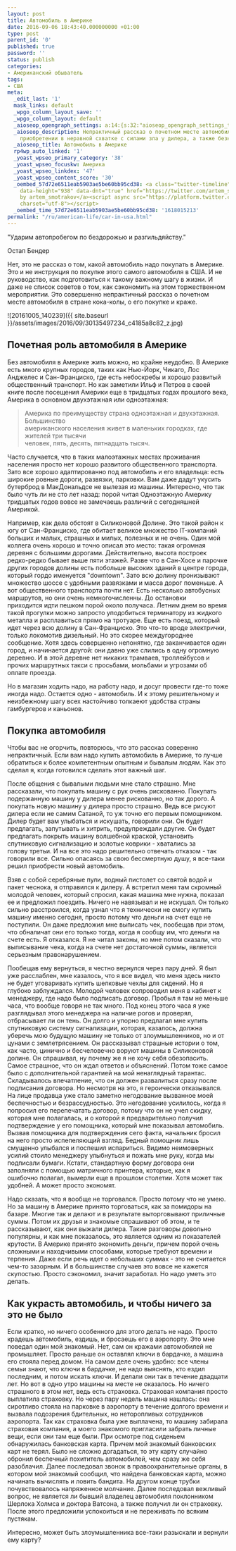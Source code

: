 ```yaml
---
layout: post
title: Автомобиль в Америке
date: 2016-09-06 18:43:40.000000000 +01:00
type: post
parent_id: '0'
published: true
password: ''
status: publish
categories:
- Американский обыватель
tags:
- США
meta:
  _edit_last: '1'
  mask_links: default
  _wpgo_column_layout_save: ''
  _wpgo_column_layout: default
  _aioseop_opengraph_settings: a:14:{s:32:"aioseop_opengraph_settings_title";s:0:"";s:31:"aioseop_opengraph_settings_desc";s:0:"";s:36:"aioseop_opengraph_settings_customimg";s:0:"";s:37:"aioseop_opengraph_settings_imagewidth";s:0:"";s:38:"aioseop_opengraph_settings_imageheight";s:0:"";s:32:"aioseop_opengraph_settings_video";s:0:"";s:37:"aioseop_opengraph_settings_videowidth";s:0:"";s:38:"aioseop_opengraph_settings_videoheight";s:0:"";s:35:"aioseop_opengraph_settings_category";s:7:"article";s:34:"aioseop_opengraph_settings_section";s:0:"";s:30:"aioseop_opengraph_settings_tag";s:0:"";s:34:"aioseop_opengraph_settings_setcard";s:7:"summary";s:44:"aioseop_opengraph_settings_customimg_twitter";s:0:"";s:44:"aioseop_opengraph_settings_customimg_checker";s:1:"0";}
  _aioseop_description: Непрактичный рассказ о почетном месте автомобиля в США, его
    приобретении в неравной схватке с силами зла у дилера, а также безнаказанной краже.
  _aioseop_title: Автомобиль в Америке
  rp4wp_auto_linked: '1'
  _yoast_wpseo_primary_category: '38'
  _yoast_wpseo_focuskw: Америка
  _yoast_wpseo_linkdex: '47'
  _yoast_wpseo_content_score: '30'
  _oembed_57d72e6511eab5903ae5be60bb95cd38: <a class="twitter-timeline" data-width="625"
    data-height="938" data-dnt="true" href="https://twitter.com/artem_smotrakov?ref_src=twsrc%5Etfw">Tweets
    by artem_smotrakov</a><script async src="https://platform.twitter.com/widgets.js"
    charset="utf-8"></script>
  _oembed_time_57d72e6511eab5903ae5be60bb95cd38: '1618015213'
permalink: "/ru/american-life/car-in-usa.html"
---
```

"Ударим автопробегом по бездорожью и разгильдяйству."

Остап Бендер

Нет, это не рассказ о том, какой автомобиль надо покупать в Америке. Это и не инструкция по покупке этого самого автомобиля в США. И не руководство, как подготовиться к такому важному шагу в жизни. И даже не список&nbsp;советов о том, как сэкономить на этом торжественном мероприятии. Это совершенно непрактичный рассказ о почетном месте автомобиля в стране кока-колы, о его покупке и краже.

![20161005_140239]({{ site.baseurl }}/assets/images/2016/09/30135497234_c4185a8c82_z.jpg)



## Почетная роль автомобиля в Америке

Без автомобиля в Америке жить можно, но крайне неудобно. В Америке есть много крупных городов, таких как Нью-Йорк, Чикаго, Лос Анджелес и Сан-Франциско, где есть небоскребы и хорошо развитый общественный транспорт. Но как заметили Ильф и Петров в своей книге после посещения Америки еще в тридцатых годах прошлого века, Америка в основном двухэтажная или одноэтажная:

> Америка по преимуществу страна одноэтажная и двухэтажная. Большинство  
> американского населения живет в маленьких городках, где жителей три тысячи  
> человек, пять, десять, пятнадцать тысяч.

Часто случается, что в таких малоэтажных местах проживания населения просто нет хорошо развитого общественного транспорта. Зато все хорошо адаптированно под автомобиль и его владельца: есть широкие ровные дороги, развязки, парковки. Вам даже дадут укусить бутерброд в МакДональдсе не вылезая из машины. Интересно, что так было чуть ли не сто лет назад:&nbsp;порой читая Одноэтажную Америку тридцатых годов вовсе не замечаешь различий с сегодняшней Америкой.

Например, как дела обстоят в Силиконовой Долине. Это такой район к югу от Сан-Франциско, где обитает великое множество IT-компаний больших и малых, страшных и милых, полезных и не очень. Один мой коллега очень хорошо и точно&nbsp;описал это место: такая огромная деревня с большими дорогами. Действительно, высота построек редко-редко бывает выше пяти этажей. Разве что в Сан-Хосе и парочке других городов долины есть побольше высоких зданий в центре города, который гордо именуется "downtown". Зато всю долину пронизывают множество шоссе с удобными развязками и масса дорог поменьше. А вот общественного транспорта почти нет. Есть несколько автобусных маршрутов, но они очень немногочисленны. До остановки приходится&nbsp;идти пешком порой около получаса. Летним днем во время такой прогулки можно запросто уподобиться терминатору из жидкого металла и расплавиться прямо на тротуаре. Еще есть поезд, который идет через всю долину в Сан-Франциско. Это что-то вроде электрички, только локомотив дизельный. Но это скорее междугороднее сообщение. Хотя здесь совершенно непонятно, где заканчивается один город, и начинается другой: они давно уже слились в одну огромную деревню. И в этой деревне нет никаких трамваев, троллейбусов и прочих маршрутных такси с просьбами, мольбами&nbsp;и угрозами об оплате проезда.

Но в магазин ходить надо, на работу надо, и досуг провести где-то тоже иногда надо. Остается одно - автомобиль. И к этому решительному и неизбежному шагу всех настойчиво толкаеют удобства страны гамбургеров и каньонов.

## Покупка автомобиля

Чтобы вас не огорчить, повторюсь, что это рассказ соверенно непрактичный. Если вам надо купить автомобиль в Америке, то лучше обратиться к более компетентным опытным и бывалым людям. Как это сделал я, когда готовился сделать этот важный шаг.

После общения с бывалыми людьми мне стало страшно. Мне рассказали, что покупать машину с рук очень рискованно. Покупать подержанную машину у дилера менее рискованно, но так дорого. А покупать новую машину у дилера просто страшно. Ведь все рисуют дилера если не самим Сатаной, то уж точно его первым помощником. Дилер будет вам улыбаться и искушать, говорили они. Он будет предлагать, запутывать и хитрить, предупреждали другие. Он будет предлагать покрыть машину волшебной краской, установить спутниковую сигнализацию и золотые коврики - хватались за голову&nbsp;третьи. И на все это надо решительно отвечать отказом - так говорили все. Сильно опасаясь за свою бессмертную душу, я все-таки решил приобрести новый автомобиль.

Взяв с собой серебряные пули, водный пистолет со святой водой и пакет чеснока, я отправился к дилеру. А встретил меня там скромный молодой человек, который спросил, какая машина мне нужна, показал ее и предложил поездить. Ничего не навязывал и не искушал. Он только сильно расстроился, когда узнал что я технически не смогу купить машину именно сегодня, просто потому что деньги на счет еще не поступили. Он даже предложил мне выписать чек, пообещав при этом, что обналичат они его только тогда, когда я сообщу им, что деньги на счете есть. Я отказался. Я не читал законы, но мне потом сказали, что выписывание чека, когда на счете нет достаточной суммы, является серьезным правонарушением.

Пообещав ему вернуться, я честно вернулся через пару дней. Я был уже расслаблен, мне казалось, что я все видел, что меня здесь никто не будет уговаривать купить шелковые чехлы для сидений. Но я глубоко заблуждался. Молодой человек сопроводил меня в кабинет к менеджеру, где надо было подписать договор. Пробыл я там не меньше часа, что вообще говоря не так много. Под конец этого часа я уже разглядывал этого менеджера на наличие рогов и проверял, отбрасывает ли он тень. Он долго и упорно предлагал мне купить спутниковую систему сигнализации, которая, казалось, должна уберечь мою будущую машину не только от злоумышленников, но и от цунами с землетрясением. Он рассказывал страшные истории о том, как часто, цинично и бесчеловечно воруют машины в Силиконовой долине. Он спрашивал, ну почему же я не хочу себя обезопасить. Самое страшное, что он ждал ответов и объяснений. Потом тоже самое было с дополнительной гарантией на мой ненаглядный тарантас. Складывалось впечатление, что он должен развалиться сразу после подписания договора. Но несмотря на это, я героически отказывался. На лице продавца уже стало заметно негодование вызванное моей беспечностью и безрассудностью. Это негодование усилилось, когда я попросил его перепечатать договор, потому что он не учел скидку, которая мне полагалась, и о которой я предварительно получил подтверждение&nbsp;у его помощника, который мне показывал автомобиль. Вызвав помощника для подтверждения сего факта, начальник бросил на него просто испепеляющий взгляд. Бедный помощник лишь смущенно улыбался и поспешил испариться. Видимо неимоверных усилий стоило менеджеру улыбнуться и пожать мне руку, когда мы подписали бумаги. Кстати, стандартную форму договора они заполняли&nbsp;с помощью матричного принтера, которые, как я ошибочно&nbsp;полагал, вымерли еще в прошлом столетии. Хотя может так удобней. А может просто экономят.

Надо сказать, что я вообще не торговался. Просто потому что не умею. Но за машину в Америке принято торговаться, как за помидоры&nbsp;на базаре. Многие так и делают и в результате выторговывают приличные суммы. Потом их друзья и знакомые спрашивают об этом, и те рассказывают, как они выжали дилера. Такие разговоры довольно популярны, и как мне показалось, это является одним из показателей крутости. В Америке принято экономить деньги, причем&nbsp;порой&nbsp;очень сложными и находчивыми способами, которые требуют времени и терпения. Даже если речь идет о небольших суммах - это не считается чем-то зазорным. И в большинстве случаев это вовсе не кажется скупостью. Просто сэкономил, значит заработал. Но надо уметь это делать.

## Как украсть автомобиль, и чтобы ничего за это не было

Если кратко, но ничего особенного для этого делать не надо. Просто крадешь автомобиль, ездишь, и бросаешь его в аэропорту. Это мне поведал один мой знакомый. Нет, сам он кражами автомобилей не промышляет. Просто раньше он оставлял ключи в бардачке, а машина его стояла перед домом. На самом деле очень удобно: все члены семьи знают, что ключи в бардачке, не надо выяснять, кто ездил последним, и потом искать ключи. И делали они так в течение двадцати лет. Но вот в одно утро машины на месте не оказалось. Но ничего страшного в этом нет, ведь есть страховка. Страховая компания просто выплатила страховку. Но через пару недель машина нашлась: она сиротливо стояла на парковке в аэропорту в течение долгого&nbsp;времени и вызвала подозрения бдительных, но неторопливых сотрудников аэропорта. Так как страховка была уже выплачена, то машину забирала страховая компания, а моего знакомого пригласили забрать личные вещи, если они там еще были. При осмотре под сиденьем обнаружилась банковская карта. Причем мой знакомый банковских карт не терял. Было не сложно догадаться, то эту карту случайно обронил беспечный похититель автомобилей, чем сразу же себя разоблачил. Далее последовал звонок в правоохранительные органы, в котором мой знакомый сообщил, что найдена банковская карта, можно начинать вычислять и ловить бандита. На другом конце трубки почувствовалось напряженное молчание. Далее последовал&nbsp;вежливый вопрос, не является ли бывший владелец автомобиля поклонником Шерлока Холмса и доктора Ватсона, а также получил ли он страховку. После этого предложили успокоиться и не переживать по всяким пустякам.

Интересно, может быть злоумышленника все-таки разыскали и вернули ему карту?

